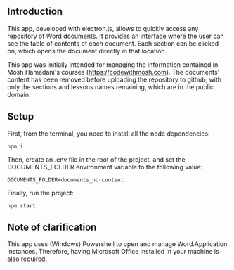 ## Introduction

This app, developed with electron.js, allows to quickly access any repository of Word documents. It provides an interface where the user can see the table of contents of each document. Each section can be clicked on, which opens the document directly in that location.

This app was initially intended for managing the information contained in Mosh Hamedani's courses (https://codewithmosh.com). The documents' content has been removed before uploading the repository to github, with only the sections and lessons names remaining, which are in the public domain.

## Setup

First, from the terminal, you need to install all the node dependencies:

    npm i

Then, create an .env file in the root of the project, and set the DOCUMENTS_FOLDER environment variable to the following value:

    DOCUMENTS_FOLDER=documents_no-content

Finally, run the project:

    npm start

## Note of clarification

This app uses (Windows) Powershell to open and manage Word.Application instances. Therefore, having Microsoft Office installed in your machine is also required.
